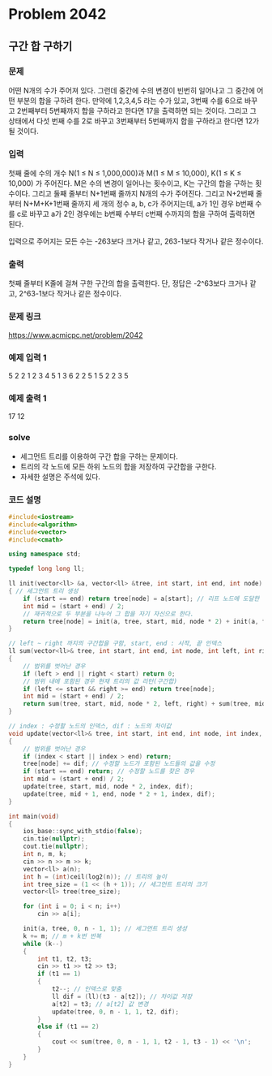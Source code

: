 # Problem 2042

## 구간 합 구하기

### 문제
어떤 N개의 수가 주어져 있다. 그런데 중간에 수의 변경이 빈번히 일어나고 그 중간에 어떤 부분의 합을 구하려 한다. 만약에 1,2,3,4,5 라는 수가 있고, 3번째 수를 6으로 바꾸고 2번째부터 5번째까지 합을 구하라고 한다면 17을 출력하면 되는 것이다. 그리고 그 상태에서 다섯 번째 수를 2로 바꾸고 3번째부터 5번째까지 합을 구하라고 한다면 12가 될 것이다.

### 입력
첫째 줄에 수의 개수 N(1 ≤ N ≤ 1,000,000)과 M(1 ≤ M ≤ 10,000), K(1 ≤ K ≤ 10,000) 가 주어진다. M은 수의 변경이 일어나는 횟수이고, K는 구간의 합을 구하는 횟수이다. 그리고 둘째 줄부터 N+1번째 줄까지 N개의 수가 주어진다. 그리고 N+2번째 줄부터 N+M+K+1번째 줄까지 세 개의 정수 a, b, c가 주어지는데, a가 1인 경우 b번째 수를 c로 바꾸고 a가 2인 경우에는 b번째 수부터 c번째 수까지의 합을 구하여 출력하면 된다.

입력으로 주어지는 모든 수는 -263보다 크거나 같고, 263-1보다 작거나 같은 정수이다.

### 출력
첫째 줄부터 K줄에 걸쳐 구한 구간의 합을 출력한다. 단, 정답은 -2^63보다 크거나 같고, 2^63-1보다 작거나 같은 정수이다.


### 문제 링크
<https://www.acmicpc.net/problem/2042>

### 예제 입력 1
5 2 2
1
2
3
4
5
1 3 6
2 2 5
1 5 2
2 3 5

### 예제 출력 1
17
12

### solve
- 세그먼트 트리를 이용하여 구간 합을 구하는 문제이다.
- 트리의 각 노드에 모든 하위 노드의 합을 저장하여 구간합을 구한다.
- 자세한 설명은 주석에 있다.


### 코드 설명
```C++
#include<iostream>
#include<algorithm>
#include<vector>
#include<cmath>

using namespace std;

typedef long long ll;

ll init(vector<ll> &a, vector<ll> &tree, int start, int end, int node)
{ // 세그먼트 트리 생성
	if (start == end) return tree[node] = a[start]; // 리프 노드에 도달한 경우
	int mid = (start + end) / 2;
	// 재귀적으로 두 부분을 나누어 그 합을 자기 자신으로 한다.
	return tree[node] = init(a, tree, start, mid, node * 2) + init(a, tree, mid + 1, end, node * 2 + 1);
}

// left ~ right 까지의 구간합을 구함, start, end : 시작, 끝 인덱스
ll sum(vector<ll>& tree, int start, int end, int node, int left, int right)
{
	// 범위를 벗어난 경우
	if (left > end || right < start) return 0;
	// 범위 내에 포함된 경우 현재 트리의 값 리턴(구간합)
	if (left <= start && right >= end) return tree[node];
	int mid = (start + end) / 2;
	return sum(tree, start, mid, node * 2, left, right) + sum(tree, mid + 1, end, node * 2 + 1, left, right);
}

// index : 수정할 노드의 인덱스, dif : 노드의 차이값
void update(vector<ll>& tree, int start, int end, int node, int index, ll dif)
{
	// 범위를 벗어난 경우
	if (index < start || index > end) return;
	tree[node] += dif; // 수정할 노드가 포함된 노드들의 값을 수정
	if (start == end) return; // 수정할 노드를 찾은 경우
	int mid = (start + end) / 2;
	update(tree, start, mid, node * 2, index, dif);
	update(tree, mid + 1, end, node * 2 + 1, index, dif);
}

int main(void)
{
	ios_base::sync_with_stdio(false);
	cin.tie(nullptr);
	cout.tie(nullptr);
	int n, m, k;
	cin >> n >> m >> k;
	vector<ll> a(n);
	int h = (int)ceil(log2(n)); // 트리의 높이
	int tree_size = (1 << (h + 1)); // 세그먼트 트리의 크기
	vector<ll> tree(tree_size);

	for (int i = 0; i < n; i++)
		cin >> a[i];

	init(a, tree, 0, n - 1, 1); // 세그먼트 트리 생성
	k += m; // m + k번 반복
	while (k--)
	{
		int t1, t2, t3;
		cin >> t1 >> t2 >> t3;
		if (t1 == 1)
		{
			t2--; // 인덱스로 맞춤
			ll dif = (ll)(t3 - a[t2]); // 차이값 저장
			a[t2] = t3; // a[t2] 값 변경
			update(tree, 0, n - 1, 1, t2, dif);
		}
		else if (t1 == 2)
		{
			cout << sum(tree, 0, n - 1, 1, t2 - 1, t3 - 1) << '\n';
		}
	}
}

```
